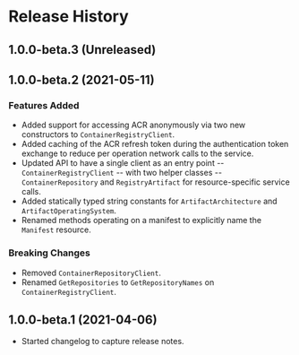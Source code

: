 # Release History

## 1.0.0-beta.3 (Unreleased)

## 1.0.0-beta.2 (2021-05-11)

### Features Added
- Added support for accessing ACR anonymously via two new constructors to `ContainerRegistryClient`.
- Added caching of the ACR refresh token during the authentication token exchange to reduce per operation network calls to the service.
- Updated API to have a single client as an entry point -- `ContainerRegistryClient` -- with two helper classes -- `ContainerRepository` and `RegistryArtifact` for resource-specific service calls.
- Added statically typed string constants for `ArtifactArchitecture` and `ArtifactOperatingSystem`.
- Renamed methods operating on a manifest to explicitly name the `Manifest` resource.

### Breaking Changes
- Removed `ContainerRepositoryClient`.
- Renamed `GetRepositories` to `GetRepositoryNames` on `ContainerRegistryClient`.

## 1.0.0-beta.1 (2021-04-06)
- Started changelog to capture release notes.

